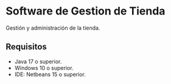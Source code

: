 # Software de Gestion de Tienda
Gestión y administración de la tienda.

## Requisitos
* Java 17 o superior.
* Windows 10 o superior.
* IDE: Netbeans 15 o superior. 

